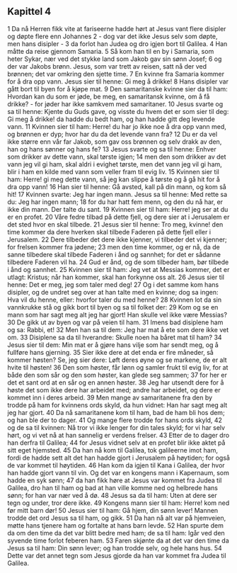 ## Kapittel 4

1 Da nå Herren fikk vite at fariseerne hadde hørt at Jesus vant flere disipler og døpte flere enn Johannes
2 - dog var det ikke Jesus selv som døpte, men hans disipler -
3 da forlot han Judea og dro igjen bort til Galilea.
4 Han måtte da reise gjennom Samaria.
5 Så kom han til en by i Samaria, som heter Sykar, nær ved det stykke land som Jakob gav sin sønn Josef;
6 og der var Jakobs brønn. Jesus, som var trett av reisen, satt nå der ved brønnen; det var omkring den sjette time.
7 En kvinne fra Samaria kommer for å dra opp vann. Jesus sier til henne: Gi meg å drikke!
8 Hans disipler var gått bort til byen for å kjøpe mat.
9 Den samaritanske kvinne sier da til ham: Hvordan kan du som er jøde, be meg, en samaritansk kvinne, om å få drikke? - for jøder har ikke samkvem med samaritaner.
10 Jesus svarte og sa til henne: Kjente du Guds gave, og visste du hvem det er som sier til deg: Gi meg å drikke! da hadde du bedt ham, og han hadde gitt deg levende vann.
11 Kvinnen sier til ham: Herre! du har jo ikke noe å dra opp vann med, og brønnen er dyp; hvor har du da det levende vann fra?
12 Du er da vel ikke større enn vår far Jakob, som gav oss brønnen og selv drakk av den, han og hans sønner og hans fe?
13 Jesus svarte og sa til henne: Enhver som drikker av dette vann, skal tørste igjen;
14 men den som drikker av det vann jeg vil gi ham, skal aldri i evighet tørste, men det vann jeg vil gi ham, blir i ham en kilde med vann som veller fram til evig liv.
15 Kvinnen sier til ham: Herre! gi meg dette vann, så jeg kan slippe å tørste og å gå hit for å dra opp vann!
16 Han sier til henne: Gå avsted, kall på din mann, og kom så hit!
17 Kvinnen svarte: Jeg har ingen mann. Jesus sa til henne: Med rette sa du: Jeg har ingen mann;
18 for du har hatt fem menn, og den du nå har, er ikke din mann. Der talte du sant.
19 Kvinnen sier til ham: Herre! jeg ser at du er en profet.
20 Våre fedre tilbad på dette fjell, og dere sier at i Jerusalem er det sted hvor en skal tilbede.
21 Jesus sier til henne: Tro meg, kvinne! den time kommer da dere hverken skal tilbede Faderen på dette fjell eller i Jerusalem.
22 Dere tilbeder det dere ikke kjenner, vi tilbeder det vi kjenner; for frelsen kommer fra jødene;
23 men den time kommer, og er nå, da de sanne tilbedere skal tilbede Faderen i ånd og sannhet; for det er sådanne tilbedere Faderen vil ha.
24 Gud er ånd, og de som tilbeder ham, bør tilbede i ånd og sannhet.
25 Kvinnen sier til ham: Jeg vet at Messias kommer, det er utlagt: Kristus; når han kommer, skal han forkynne oss alt.
26 Jesus sier til henne: Det er meg, jeg som taler med deg!
27 Og i det samme kom hans disipler, og de undret seg over at han talte med en kvinne; dog sa ingen: Hva vil du henne, eller: hvorfor taler du med henne?
28 Kvinnen lot da sin vannkrukke stå og gikk bort til byen og sa til folket der:
29 Kom og se en mann som har sagt meg alt jeg har gjort! Han skulle vel ikke være Messias?
30 De gikk ut av byen og var på veien til ham.
31 Imens bad disiplene ham og sa: Rabbi, et!
32 Men han sa til dem: Jeg har mat å ete som dere ikke vet om.
33 Disiplene sa da til hverandre: Skulle noen ha båret mat til ham?
34 Jesus sier til dem: Min mat er å gjøre hans vilje som har sendt meg, og å fullføre hans gjerning.
35 Sier ikke dere at det enda er fire måneder, så kommer høsten? Se, jeg sier dere: Løft deres øyne og se markene, de er alt hvite til høsten!
36 Den som høster, får lønn og samler frukt til evig liv, for at både den som sår og den som høster, kan glede seg sammen;
37 for her er det et sant ord at en sår og en annen høster.
38 Jeg har utsendt dere for å høste det som ikke dere har arbeidet med; andre har arbeidet, og dere er kommet inn i deres arbeid.
39 Men mange av samaritanene fra den by trodde på ham for kvinnens ords skyld, da hun vidnet: Han har sagt meg alt jeg har gjort.
40 Da nå samaritanene kom til ham, bad de ham bli hos dem; og han ble der to dager.
41 Og mange flere trodde for hans ords skyld,
42 og de sa til kvinnen: Nå tror vi ikke lenger for din tales skyld; for vi har selv hørt, og vi vet nå at han sannelig er verdens frelser.
43 Etter de to dager dro han derfra til Galilea;
44 for Jesus vidnet selv at en profet blir ikke aktet på sitt eget hjemsted.
45 Da han nå kom til Galilea, tok galileerne imot ham, fordi de hadde sett alt det han hadde gjort i Jerusalem på høytiden; for også de var kommet til høytiden.
46 Han kom da igjen til Kana i Galilea, der hvor han hadde gjort vann til vin. Og det var en kongens mann i Kapernaum, som hadde en syk sønn;
47 da han fikk høre at Jesus var kommet fra Judea til Galilea, dro han til ham og bad at han ville komme ned og helbrede hans sønn; for han var nær ved å dø.
48 Jesus sa da til ham: Uten at dere ser tegn og under, tror dere ikke.
49 Kongens mann sier til ham: Herre! kom ned før mitt barn dør!
50 Jesus sier til ham: Gå hjem, din sønn lever! Mannen trodde det ord Jesus sa til ham, og gikk.
51 Da han nå alt var på hjemveien, møtte hans tjenere ham og fortalte at hans barn levde.
52 Han spurte dem da om den time da det var blitt bedre med ham; de sa til ham: Igår ved den syvende time forlot feberen ham.
53 Faren skjønte da at det var den time da Jesus sa til ham: Din sønn lever; og han trodde selv, og hele hans hus.
54 Dette var det annet tegn som Jesus gjorde da han var kommet fra Judea til Galilea.
